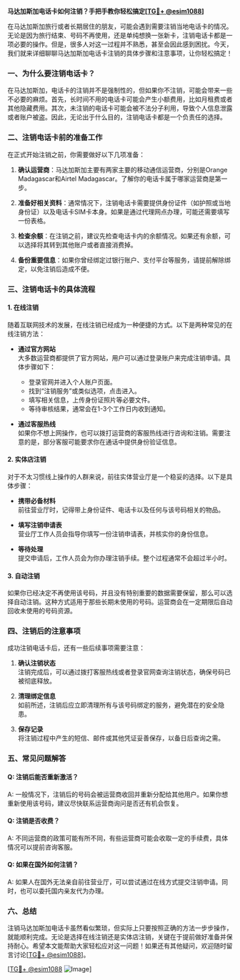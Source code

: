 **马达加斯加电话卡如何注销？手把手教你轻松搞定[[TG💪+ @esim1088](https://t.me/s/esim1088)]**

在马达加斯加旅行或者长期居住的朋友，可能会遇到需要注销当地电话卡的情况。无论是因为旅行结束、号码不再使用，还是单纯想换一张新卡，注销电话卡都是一项必要的操作。但是，很多人对这一过程并不熟悉，甚至会因此感到困扰。今天，我们就来详细聊聊马达加斯加电话卡注销的具体步骤和注意事项，让你轻松搞定！

### 一、为什么要注销电话卡？

在马达加斯加，电话卡的注销并不是强制性的，但如果你不注销，可能会带来一些不必要的麻烦。首先，长时间不用的电话卡可能会产生小额费用，比如月租费或者其他隐藏费用。其次，未注销的电话卡可能会被不法分子利用，导致个人信息泄露或者账户被盗。因此，无论出于什么目的，注销电话卡都是一个负责任的选择。

### 二、注销电话卡前的准备工作

在正式开始注销之前，你需要做好以下几项准备：

1. **确认运营商**：马达加斯加主要有两家主要的移动通信运营商，分别是Orange Madagascar和Airtel Madagascar。了解你的电话卡属于哪家运营商是第一步。

2. **准备好相关资料**：通常情况下，注销电话卡需要提供身份证件（如护照或当地身份证）以及电话卡SIM卡本身。如果是通过代理网点办理，可能还需要填写一份表格。

3. **检查余额**：在注销之前，建议先检查电话卡内的余额情况。如果还有余额，可以选择将其转到其他账户或者直接消费掉。

4. **备份重要信息**：如果你曾经绑定过银行账户、支付平台等服务，请提前解除绑定，以免注销后造成不便。

### 三、注销电话卡的具体流程

#### 1. 在线注销

随着互联网技术的发展，在线注销已经成为一种便捷的方式。以下是两种常见的在线注销方法：

- **通过官方网站**  
  大多数运营商都提供了官方网站，用户可以通过登录账户来完成注销申请。具体步骤如下：
  - 登录官网并进入个人账户页面。
  - 找到“注销服务”或类似选项，点击进入。
  - 填写相关信息，上传身份证照片等必要文件。
  - 等待审核结果，通常会在1-3个工作日内收到通知。

- **通过客服热线**  
  如果你不想上网操作，也可以拨打运营商的客服热线进行咨询和注销。需要注意的是，部分客服可能要求你在通话中提供身份验证信息。

#### 2. 实体店注销

对于不太习惯线上操作的人群来说，前往实体营业厅是一个稳妥的选择。以下是具体步骤：

- **携带必备材料**  
  前往营业厅时，记得带上身份证件、电话卡以及任何与该号码相关的物品。

- **填写注销申请表**  
  营业厅工作人员会指导你填写一份注销申请表，并核实你的身份信息。

- **等待处理**  
  提交申请后，工作人员会为你办理注销手续。整个过程通常不会超过半小时。

#### 3. 自动注销

如果你已经决定不再使用该号码，并且没有特别重要的数据需要保留，那么可以选择自动注销。这种方式适用于那些长期未使用的号码。运营商会在一定期限后自动回收未使用的号码资源。

### 四、注销后的注意事项

成功注销电话卡后，还有一些后续事项需要注意：

1. **确认注销状态**  
  注销完成后，可以通过拨打客服热线或者登录官网查询注销状态，确保号码已被彻底释放。

2. **清理绑定信息**  
  如前所述，注销后应立即清理所有与该号码绑定的服务，避免潜在的安全隐患。

3. **保存记录**  
  将注销过程中产生的短信、邮件或其他凭证妥善保存，以备日后查询之需。

### 五、常见问题解答

#### Q: 注销后能否重新激活？
A: 一般情况下，注销后的号码会被运营商收回并重新分配给其他用户。如果你想重新使用该号码，建议尽快联系运营商询问是否还有机会恢复。

#### Q: 注销是否收费？
A: 不同运营商的政策可能有所不同，有些运营商可能会收取一定的手续费，具体情况可以提前咨询客服。

#### Q: 如果在国外如何注销？
A: 如果人在国外无法亲自前往营业厅，可以尝试通过在线方式提交注销申请。同时，也可以委托国内亲友代为办理。

### 六、总结

注销马达加斯加电话卡虽然看似繁琐，但实际上只要按照正确的方法一步步操作，就能顺利完成。无论是选择在线注销还是实体店注销，关键在于提前做好准备并保持耐心。希望本文能帮助大家轻松应对这一问题！如果还有其他疑问，欢迎随时留言讨论[[TG💪+ @esim1088](https://t.me/s/esim1088)]。

[[TG💪+ @esim1088](https://t.me/s/esim1088) ![Image](https://i.postimg.cc/4NQfJmqS/Snipaste-2025-05-13-00-14-12.png)]